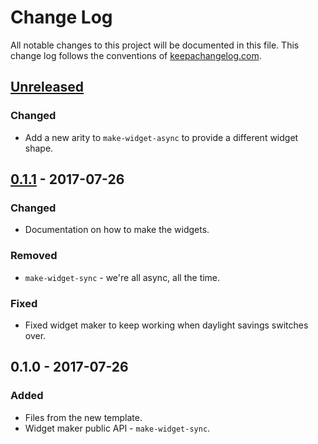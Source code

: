 # Change Log
All notable changes to this project will be documented in this file. This change log follows the conventions of [keepachangelog.com](http://keepachangelog.com/).

## [Unreleased]
### Changed
- Add a new arity to `make-widget-async` to provide a different widget shape.

## [0.1.1] - 2017-07-26
### Changed
- Documentation on how to make the widgets.

### Removed
- `make-widget-sync` - we're all async, all the time.

### Fixed
- Fixed widget maker to keep working when daylight savings switches over.

## 0.1.0 - 2017-07-26
### Added
- Files from the new template.
- Widget maker public API - `make-widget-sync`.

[Unreleased]: https://github.com/your-name/hh_example/compare/0.1.1...HEAD
[0.1.1]: https://github.com/your-name/hh_example/compare/0.1.0...0.1.1
